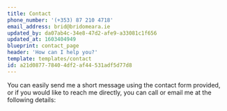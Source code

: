 ```yaml
---
title: Contact
phone_number: '(+353) 87 210 4718'
email_address: brid@bridomeara.ie
updated_by: da07ab4c-34e8-47d2-afe9-a33081c1f656
updated_at: 1603404949
blueprint: contact_page
header: 'How can I help you?'
template: templates/contact
id: a21d0877-7840-4df2-af44-531adf5d77d8
---
```

You can easily send me a short message using the contact form provided, or if you would like to reach me directly, you can call or email me at the following details: